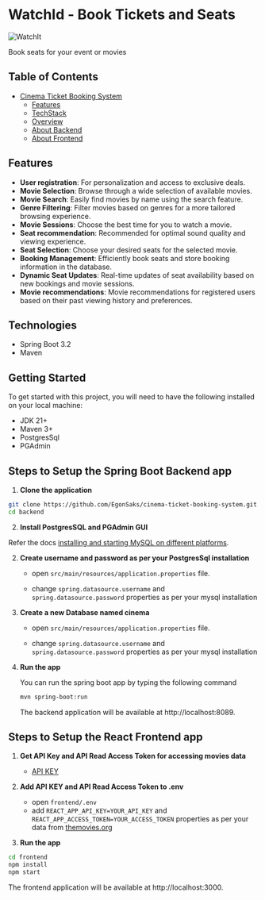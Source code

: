 # WatchId - Book Tickets and Seats

![WatchIt](/demo.gif)

Book seats for your event or movies 

## Table of Contents

- [Cinema Ticket Booking System](#cinema-ticket-booking-system)
  - [Features](#features)
  - [TechStack](#technologies)
  - [Overview](#getting-started)
  - [About Backend](#steps-to-setup-the-spring-boot-backend-app)
  - [About Frontend](#steps-to-setup-the-react-frontend-app)

## Features

- **User registration**: For personalization and access to exclusive deals.
- **Movie Selection**: Browse through a wide selection of available movies.
- **Movie Search**: Easily find movies by name using the search feature.
- **Genre Filtering**: Filter movies based on genres for a more tailored browsing experience.
- **Movie Sessions**: Choose the best time for you to watch a movie.
- **Seat recommendation**: Recommended for optimal sound quality and viewing experience.  
- **Seat Selection**: Choose your desired seats for the selected movie.
- **Booking Management**: Efficiently book seats and store booking information in the database.
- **Dynamic Seat Updates**: Real-time updates of seat availability based on new bookings and movie sessions.
- **Movie recommendations**: Movie recommendations for registered users based on their past viewing history and preferences.

## Technologies

- Spring Boot 3.2
- Maven

## Getting Started

To get started with this project, you will need to have the following installed on your local machine:

- JDK 21+
- Maven 3+
- PostgresSql
- PGAdmin

## Steps to Setup the Spring Boot Backend app

1. **Clone the application**

```zsh
git clone https://github.com/EgonSaks/cinema-ticket-booking-system.git
cd backend
```
2. **Install PostgresSQL and PGAdmin GUI**

Refer the docs [installing and starting MySQL on different platforms]([https://dev.mysql.com/doc/mysql-getting-started/en/#mysql-getting-started-installing](https://www.postgresql.org/docs/current/tutorial-install.html)).


2. **Create username and password as per your PostgresSql installation**

	+ open `src/main/resources/application.properties` file.

	+ change `spring.datasource.username` and `spring.datasource.password` properties as per your mysql installation

2. **Create a new Database named cinema**

	+ open `src/main/resources/application.properties` file.

	+ change `spring.datasource.username` and `spring.datasource.password` properties as per your mysql installation

3. **Run the app**

	You can run the spring boot app by typing the following command

	```zsh
	mvn spring-boot:run
	```

	The backend application will be available at http://localhost:8089.

## Steps to Setup the React Frontend app

1. **Get API Key and API Read Access Token for accessing movies data**

     + [API KEY](https://www.themoviedb.org/settings/api)

2. **Add API KEY and API Read Access Token to .env**

    + open `frontend/.env`
    + add `REACT_APP_API_KEY=YOUR_API_KEY` and `REACT_APP_ACCESS_TOKEN=YOUR_ACCESS_TOKEN` properties as per your data from [themovies.org](https://www.themoviedb.org/settings/api)

3. **Run the app**
```zsh
cd frontend
npm install
npm start
```

The frontend application will be available at http://localhost:3000.

